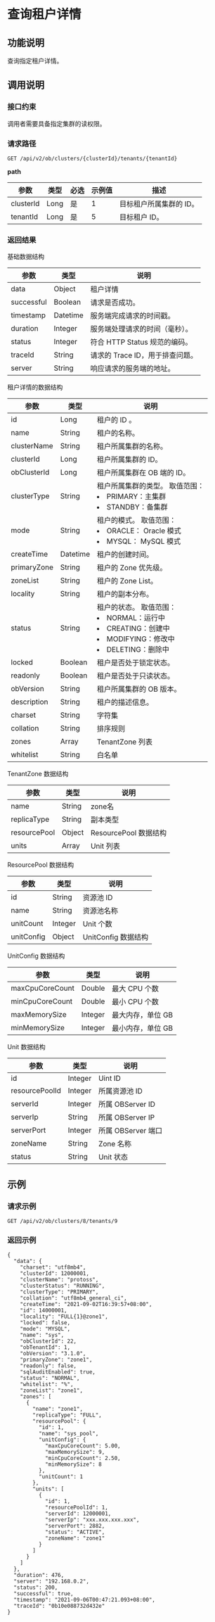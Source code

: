 查询租户详情 
===========================



功能说明 
-------------------------

查询指定租户详情。

调用说明 
-------------------------

### 接口约束 

调用者需要具备指定集群的读权限。

### 请求路径 

`GET /api/v2/ob/clusters/{clusterId}/tenants/{tenantId}`

**path** 


|    参数     |  类型  | 必选 | 示例值 |      描述       |
|-----------|------|----|-----|---------------|
| clusterld | Long | 是  | 1   | 目标租户所属集群的 ID。 |
| tenantId  | Long | 是  | 5   | 目标租户 ID。      |



### 返回结果 

基础数据结构


|     参数     |    类型    |          说明           |
|------------|----------|-----------------------|
| data       | Object   | 租户详情                  |
| successful | Boolean  | 请求是否成功。               |
| timestamp  | Datetime | 服务端完成请求的时间戳。          |
| duration   | Integer  | 服务端处理请求的时间（毫秒）。       |
| status     | Integer  | 符合 HTTP Status 规范的编码。 |
| traceId    | String   | 请求的 Trace ID，用于排查问题。  |
| server     | String   | 响应请求的服务端的地址。          |



租户详情的数据结构


|     参数      |    类型    |                                                                                                                                                说明                                                                                                                                                |
|-------------|----------|--------------------------------------------------------------------------------------------------------------------------------------------------------------------------------------------------------------------------------------------------------------------------------------------------|
| id          | Long     | 租户的 ID 。                                                                                                                                                                                                                                                                                         |
| name        | String   | 租户的名称。                                                                                                                                                                                                                                                                                           |
| clusterName | String   | 租户所属集群的名称。                                                                                                                                                                                                                                                                                       |
| clusterId   | Long     | 租户所属集群的 ID。                                                                                                                                                                                                                                                                                      |
| obClusterId | Long     | 租户所属集群在 OB 端的 ID。                                                                                                                                                                                                                                                                                |
| clusterType | String   | 租户所属集群的类型。 取值范围：<li>  PRIMARY：主集群    </li> <li> STANDBY：备集群   </li>                                                                                                                             |
| mode        | String   | 租户的模式。 取值范围： <li> ORACLE： Oracle 模式   </li> <li>  MYSQL： MySQL 模式 </li>                                                                                                                         |
| createTime  | Datetime | 租户的创建时间。                                                                                                                                                                                                                                                                                         |
| primaryZone | String   | 租户的 Zone 优先级。                                                                                                                                                                                                                                                                                    |
| zoneList    | String   | 租户的 Zone List。                                                                                                                                                                                                                                                                                   |
| locality    | String   | 租户的副本分布。                                                                                                                                                                                                                                                                                         |
| status      | String   | 租户的状态。 取值范围： <li>   NORMAL：运行中    </li> <li> CREATING：创建中     </li> <li> MODIFYING：修改中   </li> <li>  DELETING：删除中 </li>   |
| locked      | Boolean  | 租户是否处于锁定状态。                                                                                                                                                                                                                                                                                      |
| readonly    | Boolean  | 租户是否处于只读状态。                                                                                                                                                                                                                                                                                      |
| obVersion   | String   | 租户所属集群的 OB 版本。                                                                                                                                                                                                                                                                                   |
| description | String   | 租户的描述信息。                                                                                                                                                                                                                                                                                         |
| charset     | String   | 字符集                                                                                                                                                                                                                                                                                              |
| collation   | String   | 排序规则                                                                                                                                                                                                                                                                                             |
| zones       | Array    | TenantZone 列表                                                                                                                                                                                                                                                                                    |
| whitelist   | String   | 白名单                                                                                                                                                                                                                                                                                              |



TenantZone 数据结构


|      参数      |   类型   |        说明         |
|--------------|--------|-------------------|
| name         | String | zone名             |
| replicaType  | String | 副本类型              |
| resourcePool | Object | ResourcePool 数据结构 |
| units        | Array  | Unit 列表           |



ResourcePool 数据结构


|     参数     |   类型    |       说明        |
|------------|---------|-----------------|
| id         | String  | 资源池 ID          |
| name       | String  | 资源池名称           |
| unitCount  | Integer | Unit 个数         |
| unitConfig | Object  | UnitConfig 数据结构 |



UnitConfig 数据结构


|       参数        |   类型    |     说明     |
|-----------------|---------|------------|
| maxCpuCoreCount | Double  | 最大 CPU 个数  |
| minCpuCoreCount | Double  | 最小 CPU 个数  |
| maxMemorySize   | Integer | 最大内存，单位 GB |
| minMemorySize   | Integer | 最小内存，单位 GB |



Unit 数据结构


|       参数       |   类型    |       说明       |
|----------------|---------|----------------|
| id             | Integer | Uint ID        |
| resourcePoolId | Integer | 所属资源池 ID       |
| serverId       | Integer | 所属 OBServer ID |
| serverIp       | String  | 所属 OBServer IP |
| serverPort     | Integer | 所属 OBServer 端口 |
| zoneName       | String  | Zone 名称        |
| status         | String  | Unit 状态        |



示例 
-----------------------

### 请求示例 

`GET /api/v2/ob/clusters/8/tenants/9`

### 返回示例 

```unknow
{
  "data": {
    "charset": "utf8mb4",
    "clusterId": 12000001,
    "clusterName": "protoss",
    "clusterStatus": "RUNNING",
    "clusterType": "PRIMARY",
    "collation": "utf8mb4_general_ci",
    "createTime": "2021-09-02T16:39:57+08:00",
    "id": 14000001,
    "locality": "FULL{1}@zone1",
    "locked": false,
    "mode": "MYSQL",
    "name": "sys",
    "obClusterId": 22,
    "obTenantId": 1,
    "obVersion": "3.1.0",
    "primaryZone": "zone1",
    "readonly": false,
    "sqlAuditEnabled": true,
    "status": "NORMAL",
    "whitelist": "%",
    "zoneList": "zone1",
    "zones": [
      {
        "name": "zone1",
        "replicaType": "FULL",
        "resourcePool": {
          "id": 1,
          "name": "sys_pool",
          "unitConfig": {
            "maxCpuCoreCount": 5.00,
            "maxMemorySize": 9,
            "minCpuCoreCount": 2.50,
            "minMemorySize": 8
          },
          "unitCount": 1
        },
        "units": [
          {
            "id": 1,
            "resourcePoolId": 1,
            "serverId": 12000001,
            "serverIp": "xxx.xxx.xxx.xxx",
            "serverPort": 2882,
            "status": "ACTIVE",
            "zoneName": "zone1"
          }
        ]
      }
    ]
  },
  "duration": 476,
  "server": "192.168.0.2",
  "status": 200,
  "successful": true,
  "timestamp": "2021-09-06T00:47:21.093+08:00",
  "traceId": "0b10e088732d432e"
}
```


